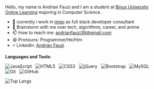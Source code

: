 ### 

<!--
**AndrianFauzi/AndrianFauzi** is a ✨ _special_ ✨ repository because its `README.md` (this file) appears on your GitHub profile.

Here are some ideas to get you started:

- 🔭 I’m currently working on ...
- 🌱 I’m currently learning ...
- 👯 I’m looking to collaborate on ...
- 🤔 I’m looking for help with ...
- 💬 Ask me about ...
- 📫 How to reach me: ...
- 😄 Pronouns: ...
- ⚡ Fun fact: ...
-->
Hello, my name is Andrian Fauzi and I am a student at [Binus University Online Learning](https://onlinelearning.binus.ac.id/) majoring in Computer Science.

- 🔭 currently i work in [migo](https://migo.io/) as full stack developer consultant
- 💬 Brainstorm with me over tech, algorithms, career, and anime 
- 📫 How to reach me: andrianfauzi36@gmail.com
- 😄 Pronouns: Programmer/He/Him
- ⚡ LinkedIn: [Andrian Fauzi](https://www.linkedin.com/in/andrian-fauzi/) 


**Languages and Tools:** 

![JavaScript](https://img.shields.io/badge/-JavaScript-black?logo=javascript&style=social)&nbsp;&nbsp;
![HTML5](https://img.shields.io/badge/-HTML5-black?logo=html5&style=social)&nbsp;&nbsp;
![CSS3](https://img.shields.io/badge/-CSS3-black?logo=css3&style=social)&nbsp;&nbsp;
![jQuery](https://img.shields.io/badge/-jQuery-black?logo=jquery&style=social)&nbsp;&nbsp;
![Bootstrap](https://img.shields.io/badge/-Bootstrap-black?logo=bootstrap&style=social)&nbsp;&nbsp;
![MySQL](https://img.shields.io/badge/-MySQL-black?logo=mysql&style=social)&nbsp;&nbsp;
![Git](https://img.shields.io/badge/-Git-black?logo=git&style=social)&nbsp;&nbsp;
![GitHub](https://img.shields.io/badge/-GitHub-black?logo=github&style=social)&nbsp;&nbsp;


![Top Langs](https://github-readme-stats.vercel.app/api/top-langs/?username=AndrianFauzi&hide=TeX&layout=compact)
<!-- [![Anurag’s github stats](https://github-readme-stats.vercel.app/api?username=AndrianFauzi)](https://github.com/deepajarout) -->
